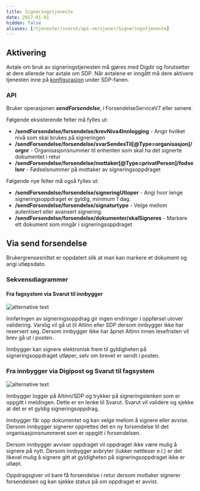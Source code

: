 ```yaml
---
title: Signeringstjeneste
date: 2017-01-01
hidden: false
aliases: [/tjenester/svarut/api-versjoner/Signeringstjeneste]
---
```

## Aktivering
Avtale om bruk av signeringstjenesten må gjøres med Digdir og forutsetter at dere allerede har avtale om SDP. Når avtalene er inngått må dere aktivere tjenesten inne på [konfigurasjon](https://svarut.ks.no/konfigurasjon/#/) under SDP-fanen.

<a name="api"></a>
### API
Bruker operasjonen _**sendForsendelse**_, i ForsendelseServiceV7 eller senere.

Følgende eksisterende felter må fylles ut:

* **/sendForsendelse/forsendelse/krevNiva4Innlogging** - Angir hvilket nivå som skal brukes på signeringen
* **/sendForsendelse/forsendelse/svarSendesTil[@Type=organisasjon]/orgnr** - Organisasjonsnummer til enhenten som skal ha det signerte dokumentet i retur
* **/sendForsendelse/forsendelse/mottaker[@Type=privatPerson]/fodselsnr** - Fødselsnummer på mottaker av signeringsoppdraget

Følgende nye felter må også fylles ut:

* **/sendForsendelse/forsendelse/signeringUtloper** - Angi hvor lenge signeringsoppdraget er gyldig, minimum 1 dag.
* **/sendForsendelse/forsendelse/signaturtype** - Velge mellom autentisert eller avansert signering.
* **/sendForsendelse/forsendelse/dokumenter/skalSigneres** - Markere ett dokument som inngår i signeringsoppdraget

## Via send forsendelse
Brukergrensesnittet er oppdatert slik at man kan markere et dokument og angi utløpsdato.

<a name="Sekvensdiagrammer"></a>
### Sekvensdiagrammer
#### Fra fagsystem via Svarut til innbygger
![alternative text](http://www.plantuml.com/plantuml/proxy?src=https://raw.githubusercontent.com/ks-no/svarut-dokumentasjon/master/signering/puml/fagsystem.puml?2)

Innføringen av signeringsoppdrag gir ingen endringer i oppførsel utover validering. Varslig vil gå ut til Altinn eller SDP dersom innbygger ikke har reservert seg. Dersom innbygger ikke har åpnet Altinn innen lesefristen vil brev gå ut i posten.

Innbygger kan signere elektronisk frem til gyldigheten på signeringsoppdraget utløper, selv om brevet er sendt i posten.
  
### Fra innbygger via Digipost og Svarut til fagsystem
![alternative text](http://www.plantuml.com/plantuml/proxy?src=https://raw.githubusercontent.com/ks-no/svarut-dokumentasjon/master/signering/puml/innbygger.puml?2)

Innbygger logger på Altinn/SDP og trykker på signeringslenken som er oppgitt i meldingen. Dette er en lenke til Svarut. Svarut vil validere og sjekke at det er et gyldig signeringsoppdrag. 

Innbygger får opp dokumentet og kan velge mellom å signere eller avvise. Dersom innbygger signerer opprettes det en ny forsendelse til det organisasjonsnummeret som er oppgitt i forsendelsen. 

Dersom innbygger avviser oppdraget vil oppdraget ikke være mulig å signere på nytt. Dersom innbygger avbryter (lukker nettleser e.l.) er det likevel mulig å signere gitt at gyldigheten på signeringsoppdraget ikke er utløpt.

Oppdragsgiver vil bare få forsendelse i retur dersom mottaker signerer forsendelsen og kan sjekke status på om oppdraget er avvist.
